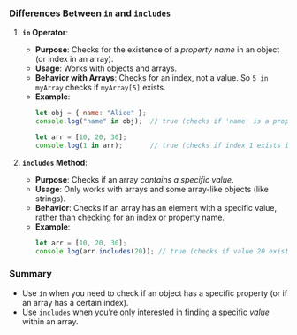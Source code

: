 ### Differences Between `in` and `includes`

1. **`in` Operator**:
   - **Purpose**: Checks for the existence of a *property name* in an object (or index in an array).
   - **Usage**: Works with objects and arrays.
   - **Behavior with Arrays**: Checks for an index, not a value. So `5 in myArray` checks if `myArray[5]` exists.
   - **Example**:
     ```javascript
     let obj = { name: "Alice" };
     console.log("name" in obj);  // true (checks if 'name' is a property in obj)

     let arr = [10, 20, 30];
     console.log(1 in arr);       // true (checks if index 1 exists in arr)
     ```

2. **`includes` Method**:
   - **Purpose**: Checks if an array *contains a specific value*.
   - **Usage**: Only works with arrays and some array-like objects (like strings).
   - **Behavior**: Checks if an array has an element with a specific value, rather than checking for an index or property name.
   - **Example**:
     ```javascript
     let arr = [10, 20, 30];
     console.log(arr.includes(20)); // true (checks if value 20 exists in arr)
     ```

### Summary
- Use `in` when you need to check if an object has a specific property (or if an array has a certain index).
- Use `includes` when you’re only interested in finding a specific *value* within an array. 
